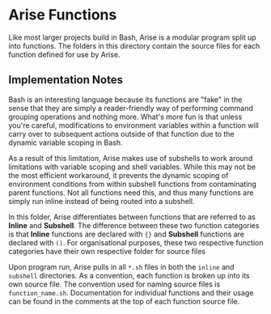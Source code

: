 # Arise Functions

Like most larger projects build in Bash, Arise is a modular program split up into functions. The folders in this directory contain the source files for each function defined for use by Arise.

## Implementation Notes

Bash is an interesting language because its functions are "fake" in the sense that they are simply a reader-friendly way of performing command grouping operations and nothing more. What's more fun is that unless you're careful, modifications to environment variables within a function will carry over to subsequent actions outside of that function due to the dynamic variable scoping in Bash.

As a result of this limitation, Arise makes use of subshells to work around limitations with variable scoping and shell variables. While this may not be the most efficient workaround, it prevents the dynamic scoping of environment conditions from within subshell functions from contaminating parent functions. Not all functions need this, and thus many functions are simply run inline instead of being routed into a subshell.

In this folder, Arise differentiates between functions that are referred to as **Inline** and **Subshell**. The difference between these two function categories is that **Inline** functions are declared with `{}` and **Subshell** functions are declared with `()`. For organisational purposes, these two respective function categories have their own respective folder for source files

Upon program run, Arise pulls in all `*.sh` files in both the `inline` and `subshell` directories. As a convention, each function is broken up into its own source file. The convention used for naming source files is `function_name.sh`. Documentation for individual functions and their usage can be found in the comments at the top of each function source file.
